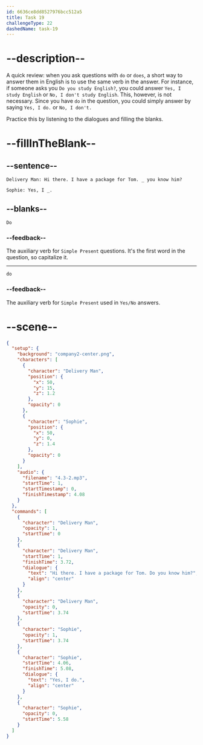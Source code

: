 ```yaml
---
id: 6636ce8dd8527976bcc512a5
title: Task 19
challengeType: 22
dashedName: task-19
---
```


<!-- (Audio) Delivery Man: Hi there. I have a package for Tom. Do you know him? Sophie: Yes, I do. -->

# --description--

A quick review: when you ask questions with `do` or `does`, a short way to answer them in English is to use the same verb in the answer. For instance, if someone asks you `Do you study English?`, you could answer `Yes, I study English` or `No, I don't study English`. This, however, is not necessary. Since you have `do` in the question, you could simply answer by saying `Yes, I do.` or `No, I don't.`

Practice this by listening to the dialogues and filling the blanks.

# --fillInTheBlank--

## --sentence--

`Delivery Man: Hi there. I have a package for Tom. _ you know him?`

`Sophie: Yes, I _.`

## --blanks--

`Do`

### --feedback--

The auxiliary verb for `Simple Present` questions. It's the first word in the question, so capitalize it.

---

`do`

### --feedback--

The auxiliary verb for `Simple Present` used in `Yes/No` answers.

# --scene--

```json
{
  "setup": {
    "background": "company2-center.png",
    "characters": [
      {
        "character": "Delivery Man",
        "position": {
          "x": 50,
          "y": 15,
          "z": 1.2
        },
        "opacity": 0
      },
      {
        "character": "Sophie",
        "position": {
          "x": 50,
          "y": 0,
          "z": 1.4
        },
        "opacity": 0
      }
    ],
    "audio": {
      "filename": "4.3-2.mp3",
      "startTime": 1,
      "startTimestamp": 0,
      "finishTimestamp": 4.08
    }
  },
  "commands": [
    {
      "character": "Delivery Man",
      "opacity": 1,
      "startTime": 0
    },
    {
      "character": "Delivery Man",
      "startTime": 1,
      "finishTime": 3.72,
      "dialogue": {
        "text": "Hi there. I have a package for Tom. Do you know him?",
        "align": "center"
      }
    },
    {
      "character": "Delivery Man",
      "opacity": 0,
      "startTime": 3.74
    },
    {
      "character": "Sophie",
      "opacity": 1,
      "startTime": 3.74
    },
    {
      "character": "Sophie",
      "startTime": 4.06,
      "finishTime": 5.08,
      "dialogue": {
        "text": "Yes, I do.",
        "align": "center"
      }
    },
    {
      "character": "Sophie",
      "opacity": 0,
      "startTime": 5.58
    }
  ]
}
```
